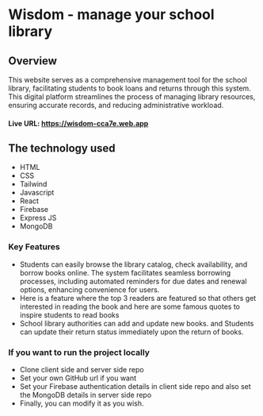 # Wisdom - manage your school library 

## Overview
This website serves as a comprehensive management tool for the school library, facilitating students to book loans and returns through this system. This digital platform streamlines the process of managing library resources, ensuring accurate records, and reducing administrative workload.

#### Live URL: https://wisdom-cca7e.web.app

## The technology used
- HTML
- CSS
- Tailwind
- Javascript
- React
- Firebase
- Express JS
- MongoDB


### Key Features
- Students can easily browse the library catalog, check availability, and borrow books online. The system facilitates seamless borrowing processes, including automated reminders for due dates and renewal options, enhancing convenience for users.
- Here is a feature where the top 3 readers are featured so that others get interested in reading the book and here are some famous quotes to inspire students to read books
- School library authorities can add and update new books. and Students can update their return status immediately upon the return of books.

### If you want to run the project locally
- Clone client side and server side repo
- Set your own GitHub url if you want
- Set your Firebase authentication details in client side repo and also set the MongoDB details in server side repo 
- Finally, you can modify it as you wish. 
